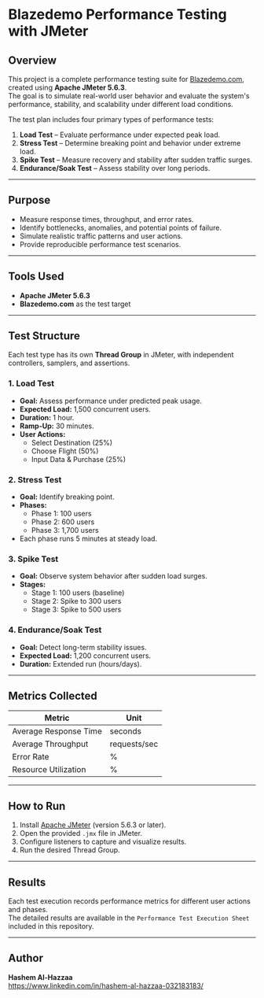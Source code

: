 # Blazedemo Performance Testing with JMeter

## Overview
This project is a complete performance testing suite for [Blazedemo.com](https://blazedemo.com), created using **Apache JMeter 5.6.3**.  
The goal is to simulate real-world user behavior and evaluate the system's performance, stability, and scalability under different load conditions.

The test plan includes four primary types of performance tests:
1. **Load Test** – Evaluate performance under expected peak load.
2. **Stress Test** – Determine breaking point and behavior under extreme load.
3. **Spike Test** – Measure recovery and stability after sudden traffic surges.
4. **Endurance/Soak Test** – Assess stability over long periods.

---

## Purpose
- Measure response times, throughput, and error rates.
- Identify bottlenecks, anomalies, and potential points of failure.
- Simulate realistic traffic patterns and user actions.
- Provide reproducible performance test scenarios.

---

## Tools Used
- **Apache JMeter 5.6.3**
- **Blazedemo.com** as the test target

---

## Test Structure
Each test type has its own **Thread Group** in JMeter, with independent controllers, samplers, and assertions.

### 1. Load Test
- **Goal:** Assess performance under predicted peak usage.
- **Expected Load:** 1,500 concurrent users.
- **Duration:** 1 hour.
- **Ramp-Up:** 30 minutes.
- **User Actions:**
  - Select Destination (25%)
  - Choose Flight (50%)
  - Input Data & Purchase (25%)

### 2. Stress Test
- **Goal:** Identify breaking point.
- **Phases:**
  - Phase 1: 100 users
  - Phase 2: 600 users
  - Phase 3: 1,700 users
- Each phase runs 5 minutes at steady load.

### 3. Spike Test
- **Goal:** Observe system behavior after sudden load surges.
- **Stages:**
  - Stage 1: 100 users (baseline)
  - Stage 2: Spike to 300 users
  - Stage 3: Spike to 500 users

### 4. Endurance/Soak Test
- **Goal:** Detect long-term stability issues.
- **Expected Load:** 1,200 concurrent users.
- **Duration:** Extended run (hours/days).

---

## Metrics Collected
| Metric                     | Unit          |
|----------------------------|---------------|
| Average Response Time      | seconds       |
| Average Throughput         | requests/sec  |
| Error Rate                 | %             |
| Resource Utilization       | %             |

---

## How to Run
1. Install [Apache JMeter](https://jmeter.apache.org/) (version 5.6.3 or later).
2. Open the provided `.jmx` file in JMeter.
3. Configure listeners to capture and visualize results.
4. Run the desired Thread Group.

---

## Results
Each test execution records performance metrics for different user actions and phases.  
The detailed results are available in the `Performance Test Execution Sheet` included in this repository.

---

## Author
**Hashem Al-Hazzaa**  
https://www.linkedin.com/in/hashem-al-hazzaa-032183183/